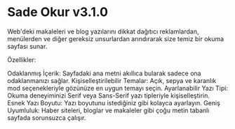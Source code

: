 # **Sade Okur v3.1.0**
Web'deki makaleleri ve blog yazılarını dikkat dağıtıcı reklamlardan, menülerden ve diğer gereksiz unsurlardan arındırarak size temiz bir okuma sayfası sunar.

Özellikler:

Odaklanmış İçerik: Sayfadaki ana metni akıllıca bularak sadece ona odaklanmanızı sağlar.
Kişiselleştirilebilir Temalar: Açık, sepya ve karanlık mod seçenekleriyle gözünüze en uygun temayı seçin.
Ayarlanabilir Yazı Tipi: Okuma deneyiminizi Serif veya Sans-Serif yazı tipleriyle kişiselleştirin.
Esnek Yazı Boyutu: Yazı boyutunu istediğiniz gibi kolayca ayarlayın.
Geniş Uyumluluk: Haber siteleri, bloglar ve makaleler gibi çoğu metin tabanlı sayfada sorunsuzca çalışır.
